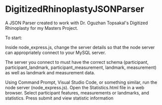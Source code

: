 # DigitizedRhinoplastyJSONParser
A JSON Parser created to work with Dr. Oguzhan Topsakal's Digitized Rhinoplasty for my Masters Project.

To start:

Inside node_express.js, change the server details so that the node server can appropriately connect to your MySQL server.

The server you connect to must have the correct schema (participant, participant_landmark, participant_measurement, landmark, measurement) as well as landmark and measurement data.

Using Command Prompt, Visual Studio Code, or something similar, run the node server (node_express.js).
Open the Statistics.html file in a web browser.
Select participant features, measurements or landmarks, and statistics.
Press submit and view statistic information

